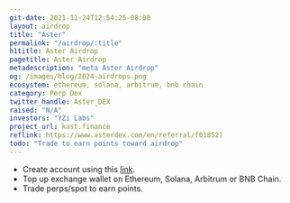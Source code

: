 ```yaml
---
git-date: 2021-11-24T12:54:25-08:00
layout: airdrop
title: "Aster"
permalink: "/airdrop/:title"
h1title: Aster Airdrop
pagetitle: Aster Airdrop
metadescription: "meta Aster Airdrop"
og: /images/blog/2024-airdrops.png
ecosystem: ethereum, solana, arbitrum, bnb chain
category: Perp Dex
twitter_handle: Aster_DEX
raised: "N/A"
investors: "YZi Labs"
project_url: kast.finance
reflink: https://www.asterdex.com/en/referral/f01852)
todo: "Trade to earn points toward airdrop"
---
```


- Create account using this [link](https://www.asterdex.com/en/referral/f01852).
- Top up exchange wallet on Ethereum, Solana, Arbitrum or BNB Chain.
- Trade perps/spot to earn points.

